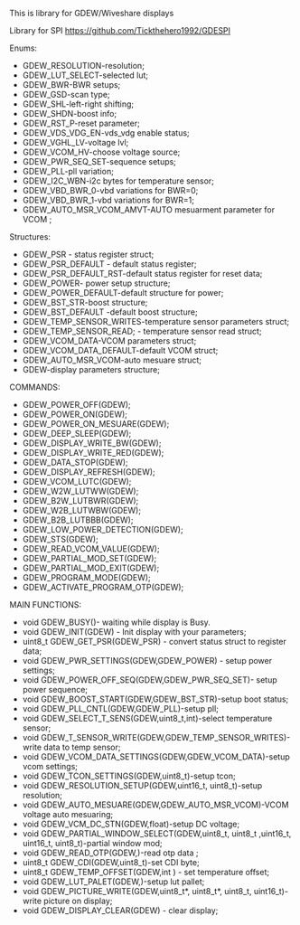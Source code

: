 This is library for GDEW/Wiveshare displays

Library for SPI https://github.com/Tickthehero1992/GDESPI

Enums:
- GDEW_RESOLUTION-resolution;
- GDEW_LUT_SELECT-selected lut;
- GDEW_BWR-BWR setups;
- GDEW_GSD-scan type;
- GDEW_SHL-left-right shifting;
- GDEW_SHDN-boost info;
- GDEW_RST_P-reset parameter;
- GDEW_VDS_VDG_EN-vds_vdg enable status;
- GDEW_VGHL_LV-voltage lvl;
- GDEW_VCOM_HV-choose voltage source;
- GDEW_PWR_SEQ_SET-sequence setups;
- GDEW_PLL-pll variation;
- GDEW_I2C_WBN-i2c bytes for temperature sensor;
- GDEW_VBD_BWR_0-vbd variations for BWR=0;
- GDEW_VBD_BWR_1-vbd variations for BWR=1;
- GDEW_AUTO_MSR_VCOM_AMVT-AUTO mesuarment parameter for VCOM ;


Structures:
- GDEW_PSR - status register struct;
- GDEW_PSR_DEFAULT - default status register;
- GDEW_PSR_DEFAULT_RST-default status register for reset data;
- GDEW_POWER- power setup structure;
- GDEW_POWER_DEFAULT-default structure for power;
- GDEW_BST_STR-boost structure;
- GDEW_BST_DEFAULT -default boost structure;
- GDEW_TEMP_SENSOR_WRITES-temperature sensor parameters struct;
- GDEW_TEMP_SENSOR_READ; - temperature sensor read struct;
- GDEW_VCOM_DATA-VCOM parameters struct;
- GDEW_VCOM_DATA_DEFAULT-default VCOM struct;
- GDEW_AUTO_MSR_VCOM-auto mesuare struct;
- GDEW-display parameters structure;


COMMANDS:
- GDEW_POWER_OFF(GDEW);
- GDEW_POWER_ON(GDEW);
- GDEW_POWER_ON_MESUARE(GDEW);
- GDEW_DEEP_SLEEP(GDEW);
- GDEW_DISPLAY_WRITE_BW(GDEW);
- GDEW_DISPLAY_WRITE_RED(GDEW);
- GDEW_DATA_STOP(GDEW);
- GDEW_DISPLAY_REFRESH(GDEW);
- GDEW_VCOM_LUTC(GDEW);
- GDEW_W2W_LUTWW(GDEW);
- GDEW_B2W_LUTBWR(GDEW);
- GDEW_W2B_LUTWBW(GDEW);
- GDEW_B2B_LUTBBB(GDEW);
- GDEW_LOW_POWER_DETECTION(GDEW);
- GDEW_STS(GDEW);
- GDEW_READ_VCOM_VALUE(GDEW);
- GDEW_PARTIAL_MOD_SET(GDEW);
- GDEW_PARTIAL_MOD_EXIT(GDEW);
- GDEW_PROGRAM_MODE(GDEW);
- GDEW_ACTIVATE_PROGRAM_OTP(GDEW);



MAIN FUNCTIONS:
- void GDEW_BUSY()- waiting while display is Busy.
- void GDEW_INIT(GDEW) - Init display with your parameters;
- uint8_t GDEW_GET_PSR(GDEW_PSR) - convert status struct to register data;
- void GDEW_PWR_SETTINGS(GDEW,GDEW_POWER) - setup power settings;
- void GDEW_POWER_OFF_SEQ(GDEW,GDEW_PWR_SEQ_SET)- setup power sequence;
- void GDEW_BOOST_START(GDEW,GDEW_BST_STR)-setup boot status;
- void GDEW_PLL_CNTL(GDEW,GDEW_PLL)-setup pll;
- void GDEW_SELECT_T_SENS(GDEW,uint8_t,int)-select temperature sensor;
- void GDEW_T_SENSOR_WRITE(GDEW,GDEW_TEMP_SENSOR_WRITES)-write data to temp sensor;
- void GDEW_VCOM_DATA_SETTINGS(GDEW,GDEW_VCOM_DATA)-setup vcom settings;
- void GDEW_TCON_SETTINGS(GDEW,uint8_t)-setup tcon;
- void GDEW_RESOLUTION_SETUP(GDEW,uint16_t, uint8_t)-setup resolution;
- void GDEW_AUTO_MESUARE(GDEW,GDEW_AUTO_MSR_VCOM)-VCOM voltage auto mesuaring;
- void GDEW_VCM_DC_STN(GDEW,float)-setup DC voltage;
- void GDEW_PARTIAL_WINDOW_SELECT(GDEW,uint8_t, uint8_t ,uint16_t, uint16_t, uint8_t)-partial window mod;
- void GDEW_READ_OTP(GDEW,)-read otp data ;
- uint8_t GDEW_CDI(GDEW,uint8_t)-set CDI byte;
- uint8_t GDEW_TEMP_OFFSET(GDEW,int ) - set temperature offset;
- void GDEW_LUT_PALET(GDEW,)-setup lut pallet;
- void GDEW_PICTURE_WRITE(GDEW,uint8_t*, uint8_t*, uint8_t, uint16_t)-write picture on display;
- void GDEW_DISPLAY_CLEAR(GDEW) - clear display;
